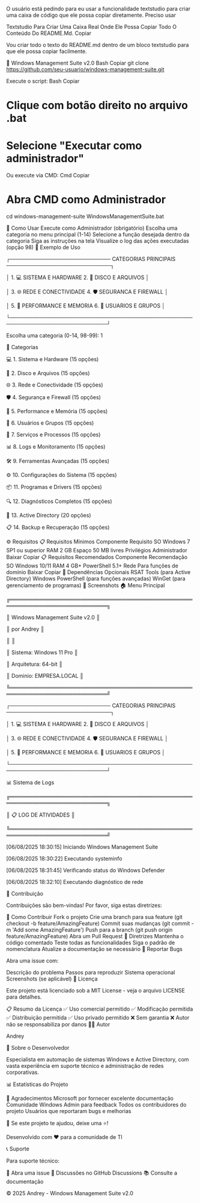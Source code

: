 O usuário está pedindo para eu usar a funcionalidade textstudio para criar uma caixa de código que ele possa copiar diretamente. Preciso usar

Textstudio Para Criar Uma Caixa Real Onde Ele Possa Copiar Todo O Conteúdo Do README.Md.
Copiar

Vou criar todo o texto do README.md dentro de um bloco textstudio para que ele possa copiar facilmente.
</think>

 

🚀 Windows Management Suite v2.0
Bash
Copiar
git clone https://github.com/seu-usuario/windows-management-suite.git

Execute o script:
Bash
Copiar
# Clique com botão direito no arquivo .bat
# Selecione "Executar como administrador"

Ou execute via CMD:
Cmd
Copiar
# Abra CMD como Administrador
cd windows-management-suite
WindowsManagementSuite.bat

🎯 Como Usar
Execute como Administrador (obrigatório)
Escolha uma categoria no menu principal (1-14)
Selecione a função desejada dentro da categoria
Siga as instruções na tela
Visualize o log das ações executadas (opção 98)
📝 Exemplo de Uso

┌─────────────────────────── CATEGORIAS PRINCIPAIS ────────────────────────────┐

│ 1. 💻 SISTEMA E HARDWARE 2. 🔧 DISCO E ARQUIVOS │

│ 3. 🌐 REDE E CONECTIVIDADE 4. 🛡️ SEGURANCA E FIREWALL │

│ 5. 🚀 PERFORMANCE E MEMORIA 6. 👤 USUARIOS E GRUPOS │

└────────────────────────────────────────────────────────────────────────────┘

Escolha uma categoria (0-14, 98-99): 1

📂 Categorias

💻 1. Sistema e Hardware (15 opções)

🔧 2. Disco e Arquivos (15 opções)

🌐 3. Rede e Conectividade (15 opções)

🛡️ 4. Segurança e Firewall (15 opções)

🚀 5. Performance e Memória (15 opções)

👤 6. Usuários e Grupos (15 opções)

🔄 7. Serviços e Processos (15 opções)

📊 8. Logs e Monitoramento (15 opções)

🛠️ 9. Ferramentas Avançadas (15 opções)

⚙️ 10. Configurações do Sistema (15 opções)

📦 11. Programas e Drivers (15 opções)

🔍 12. Diagnósticos Completos (15 opções)

🏢 13. Active Directory (20 opções)

📋 14. Backup e Recuperação (15 opções)

⚙️ Requisitos
📋 Requisitos Mínimos
Componente	Requisito
SO	Windows 7 SP1 ou superior
RAM	2 GB
Espaço	50 MB livres
Privilégios	Administrador
Baixar
Copiar
📋 Requisitos Recomendados
Componente	Recomendação
SO	Windows 10/11
RAM	4 GB+
PowerShell	5.1+
Rede	Para funções de domínio
Baixar
Copiar
🔧 Dependências Opcionais
RSAT Tools (para Active Directory)
Windows PowerShell (para funções avançadas)
WinGet (para gerenciamento de programas)
📸 Screenshots
🏠 Menu Principal

╔════════════════════════════════════════════════════════════════════════════╗

║ Windows Management Suite v2.0 ║

║ por Andrey ║

║ ║

║ Sistema: Windows 11 Pro ║

║ Arquitetura: 64-bit ║

║ Dominio: EMPRESA.LOCAL ║

╚════════════════════════════════════════════════════════════════════════════╝

┌─────────────────────────── CATEGORIAS PRINCIPAIS ────────────────────────────┐

│ 1. 💻 SISTEMA E HARDWARE 2. 🔧 DISCO E ARQUIVOS │

│ 3. 🌐 REDE E CONECTIVIDADE 4. 🛡️ SEGURANCA E FIREWALL │

│ 5. 🚀 PERFORMANCE E MEMORIA 6. 👤 USUARIOS E GRUPOS │

└────────────────────────────────────────────────────────────────────────────┘

📊 Sistema de Logs

╔════════════════════════════════════════════════════════════════════════════╗

║ 📋 LOG DE ATIVIDADES ║

╚════════════════════════════════════════════════════════════════════════════╝

[06/08/2025 18:30:15] Iniciando Windows Management Suite

[06/08/2025 18:30:22] Executando systeminfo

[06/08/2025 18:31:45] Verificando status do Windows Defender

[06/08/2025 18:32:10] Executando diagnóstico de rede

🤝 Contribuição

Contribuições são bem-vindas! Por favor, siga estas diretrizes:

🔄 Como Contribuir
Fork o projeto
Crie uma branch para sua feature (git checkout -b feature/AmazingFeature)
Commit suas mudanças (git commit -m 'Add some AmazingFeature')
Push para a branch (git push origin feature/AmazingFeature)
Abra um Pull Request
📝 Diretrizes
Mantenha o código comentado
Teste todas as funcionalidades
Siga o padrão de nomenclatura
Atualize a documentação se necessário
🐛 Reportar Bugs

Abra uma issue com:

Descrição do problema
Passos para reproduzir
Sistema operacional
Screenshots (se aplicável)
📄 Licença

Este projeto está licenciado sob a MIT License - veja o arquivo LICENSE para detalhes.

📋 Resumo da Licença
✅ Uso comercial permitido
✅ Modificação permitida
✅ Distribuição permitida
✅ Uso privado permitido
❌ Sem garantia
❌ Autor não se responsabiliza por danos
👨‍💻 Autor

Andrey

💼 Sobre o Desenvolvedor

Especialista em automação de sistemas Windows e Active Directory, com vasta experiência em suporte técnico e administração de redes corporativas.

📊 Estatísticas do Projeto

🙏 Agradecimentos
Microsoft por fornecer excelente documentação
Comunidade Windows Admin para feedback
Todos os contribuidores do projeto
Usuários que reportaram bugs e melhorias

🌟 Se este projeto te ajudou, deixe uma ⭐!

Desenvolvido com ❤️ para a comunidade de TI

📞 Suporte

Para suporte técnico:

📧 Abra uma issue
💬 Discussões no GitHub Discussions
📚 Consulte a documentação

© 2025 Andrey - Windows Management Suite v2.0
